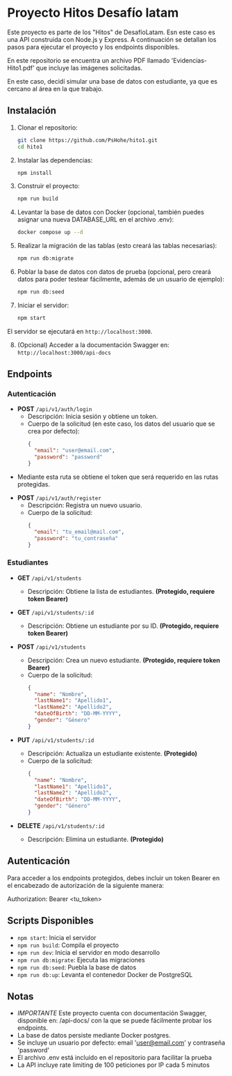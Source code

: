 # Proyecto Hitos Desafío latam

Este proyecto es parte de los "Hitos" de DesafíoLatam. Esn este caso es una API construida con Node.js y Express. A continuación se detallan los pasos para ejecutar el proyecto y los endpoints disponibles.

En este repositorio se encuentra un archivo PDF llamado 'Evidencias-Hito1.pdf' que incluye las imágenes solicitadas.

En este caso, decidí simular una base de datos con estudiante, ya que es cercano al área en la que trabajo.

## Instalación

1. Clonar el repositorio:
   ```bash
   git clone https://github.com/PsHohe/hito1.git
   cd hito1
   ```

2. Instalar las dependencias:
   ```bash
   npm install
   ```

3. Construir el proyecto:
   ```bash
   npm run build
   ```

4. Levantar la base de datos con Docker (opcional, también puedes asignar una nueva DATABASE_URL en el archivo .env):
   ```bash
   docker compose up --d
   ```

5. Realizar la migración de las tablas (esto creará las tablas necesarias):
   ```bash
   npm run db:migrate
   ```

6. Poblar la base de datos con datos de prueba (opcional, pero creará datos para poder testear fácilmente, además de un usuario de ejemplo):
   ```bash
   npm run db:seed
   ```

7. Iniciar el servidor:
   ```bash
   npm start
   ```

El servidor se ejecutará en `http://localhost:3000`.

8. (Opcional) Acceder a la documentación Swagger en: `http://localhost:3000/api-docs`

## Endpoints

### Autenticación

- **POST** `/api/v1/auth/login`
  - Descripción: Inicia sesión y obtiene un token.
  - Cuerpo de la solicitud (en este caso, los datos del usuario que se crea por defecto):
    ```json
    {
      "email": "user@email.com",
      "password": "password"
    }
    ```

* Mediante esta ruta se obtiene el token que será requerido en las rutas protegidas.

- **POST** `/api/v1/auth/register`
  - Descripción: Registra un nuevo usuario.
  - Cuerpo de la solicitud:
    ```json
    {
      "email": "tu_email@mail.com",
      "password": "tu_contraseña"
    }
    ```

### Estudiantes

- **GET** `/api/v1/students`
  - Descripción: Obtiene la lista de estudiantes. **(Protegido, requiere token Bearer)**

- **GET** `/api/v1/students/:id`
  - Descripción: Obtiene un estudiante por su ID. **(Protegido, requiere token Bearer)**

- **POST** `/api/v1/students`
  - Descripción: Crea un nuevo estudiante. **(Protegido, requiere token Bearer)**
  - Cuerpo de la solicitud:
    ```json
    {
      "name": "Nombre",
      "lastName1": "Apellido1",
      "lastName2": "Apellido2",
      "dateOfBirth": "DD-MM-YYYY",
      "gender": "Género"
    }
    ```
- **PUT** `/api/v1/students/:id`
  - Descripción: Actualiza un estudiante existente. **(Protegido)**
  - Cuerpo de la solicitud:
    ```json
    {
      "name": "Nombre",
      "lastName1": "Apellido1",
      "lastName2": "Apellido2",
      "dateOfBirth": "DD-MM-YYYY",
      "gender": "Género"
    }
    ```

- **DELETE** `/api/v1/students/:id`
  - Descripción: Elimina un estudiante. **(Protegido)**


## Autenticación

Para acceder a los endpoints protegidos, debes incluir un token Bearer en el encabezado de autorización de la siguiente manera:

Authorization: Bearer <tu_token>

## Scripts Disponibles

- `npm start`: Inicia el servidor
- `npm run build`: Compila el proyecto
- `npm run dev`: Inicia el servidor en modo desarrollo
- `npm run db:migrate`: Ejecuta las migraciones
- `npm run db:seed`: Puebla la base de datos
- `npm run db:up`: Levanta el contenedor Docker de PostgreSQL


## Notas

- *IMPORTANTE* Este proyecto cuenta con documentación Swagger, disponible en: /api-docs/ con la que se puede fácilmente probar los endpoints.
- La base de datos persiste mediante Docker postgres.
- Se incluye un usuario por defecto: email 'user@email.com' y contraseña 'password'
- El archivo .env está incluido en el repositorio para facilitar la prueba
- La API incluye rate limiting de 100 peticiones por IP cada 5 minutos



